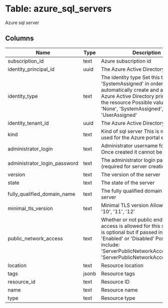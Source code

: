 
# Table: azure_sql_servers
Azure sql server
## Columns
| Name        | Type           | Description  |
| ------------- | ------------- | -----  |
|subscription_id|text|Azure subscription id|
|identity_principal_id|uuid|The Azure Active Directory principal id|
|identity_type|text|The identity type Set this to 'SystemAssigned' in order to automatically create and assign an Azure Active Directory principal for the resource Possible values include: 'None', 'SystemAssigned', 'UserAssigned'|
|identity_tenant_id|uuid|The Azure Active Directory tenant id|
|kind|text|Kind of sql server This is metadata used for the Azure portal experience|
|administrator_login|text|Administrator username for the server Once created it cannot be changed|
|administrator_login_password|text|The administrator login password (required for server creation)|
|version|text|The version of the server|
|state|text|The state of the server|
|fully_qualified_domain_name|text|The fully qualified domain name of the server|
|minimal_tls_version|text|Minimal TLS version Allowed values: '10', '11', '12'|
|public_network_access|text|Whether or not public endpoint access is allowed for this server  Value is optional but if passed in, must be 'Enabled' or 'Disabled' Possible values include: 'ServerPublicNetworkAccessEnabled', 'ServerPublicNetworkAccessDisabled'|
|location|text|Resource location|
|tags|jsonb|Resource tags|
|resource_id|text|Resource ID|
|name|text|Resource name|
|type|text|Resource type|
